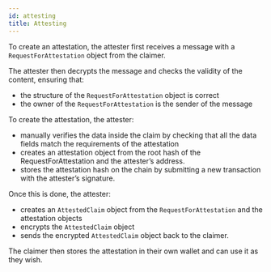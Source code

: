 ```yaml
---
id: attesting
title: Attesting
---
```


To create an attestation, the attester first receives a message with a `RequestForAttestation` object from the claimer.

The attester then decrypts the message and checks the validity of the content, ensuring that:

- the structure of the `RequestForAttestation` object is correct
- the owner of the `RequestForAttestation` is the sender of the message

To create the attestation, the attester:

- manually verifies the data inside the claim by checking that all the data fields match the requirements of the attestation
- creates an attestation object from the root hash of the RequestForAttestation and the attester’s address.
- stores the attestation hash on the chain by submitting a new transaction with the attester’s signature.

Once this is done, the attester:

- creates an `AttestedClaim` object from the `RequestForAttestation` and the attestation objects
- encrypts the `AttestedClaim` object
- sends the encrypted `AttestedClaim` object back to the claimer.

The claimer then stores the attestation in their own wallet and can use it as they wish.
